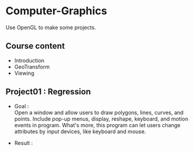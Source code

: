 # Computer-Graphics
Use OpenGL to make some projects.
>

## Course content
- Introduction
- GeoTransform
- Viewing
>

## Project01 : Regression
- Goal :       
Open a window and allow users to draw polygons, lines, curves, and points. Include pop-up menus, display, reshape, keyboard, and motion events in program. What's more, this program can let users change attributes by input devices, like keyboard and mouse.
>
- Result :      

>
